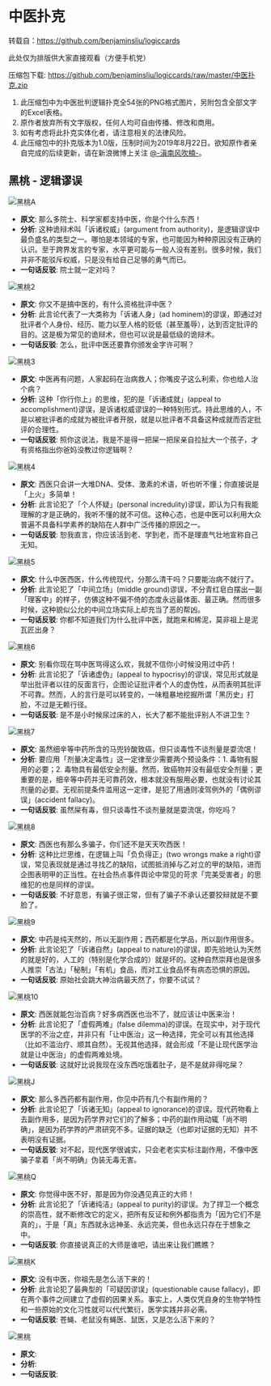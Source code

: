 # 中医扑克

转载自：https://github.com/benjaminsliu/logiccards

此处仅为排版供大家直接观看（方便手机党）

压缩包下载: https://github.com/benjaminsliu/logiccards/raw/master/中医扑克.zip

1. 此压缩包中为中医批判逻辑扑克全54张的PNG格式图片，另附包含全部文字的Excel表格。
2. 原作者放弃所有文字版权，任何人均可自由传播、修改和商用。
3. 如有考虑将此扑克实体化者，请注意相关的法律风险。
4. 此压缩包中的扑克版本为1.0版，压制时间为2019年8月22日。欲知原作者亲自完成的后续更新，请在新浪微博上关注 [@-滇南风吹楠-](https://weibo.com/u/6384219300)。

## 黑桃 - 逻辑谬误

![黑桃A](https://raw.githubusercontent.com/michaelins/tcm-poker/master/spadeA.png)

* __原文__: 那么多院士、科学家都支持中医，你是个什么东西！
* __分析__: 这种诡辩术叫「诉诸权威」(argument from authority)，是逻辑谬误中最负盛名的类型之一。哪怕是本领域的专家，也可能因为种种原因没有正确的认识。至于跨界发言的专家，水平更可能与一般人没有差别。很多时候，我们并非不能驳斥权威，只是没有给自己足够的勇气而已。
* __一句话反驳__: 院士就一定对吗？

![黑桃2](https://raw.githubusercontent.com/michaelins/tcm-poker/master/spade2.png)

* __原文__: 你又不是搞中医的，有什么资格批评中医？
* __分析__: 此言论代表了一大类称为「诉诸人身」(ad hominem)的谬误，即通过对批评者个人身份、经历、能力以至人格的贬低（甚至羞辱），达到否定批评的目的。这是极为常见的诡辩术，但也可以说是最低级的诡辩术。
* __一句话反驳__: 怎么，批评中医还要靠你颁发金字许可啊？

![黑桃3](https://raw.githubusercontent.com/michaelins/tcm-poker/master/spade3.png)

* __原文__: 中医再有问题，人家起码在治病救人；你嘴皮子这么利索，你也给人治个病？
* __分析__: 这种「你行你上」的思维，犯的是「诉诸成就」(appeal to accomplishment)谬误，是诉诸权威谬误的一种特别形式。持此思维的人，不是以被批评者的成就为被批评者开脱，就是以批评者不具备这种成就而否定批评的合理性。
* __一句话反驳__: 照你这说法，我是不是得一把屎一把尿亲自拉扯大一个孩子，才有资格指出你爸妈没教过你逻辑啊？

![黑桃4](https://raw.githubusercontent.com/michaelins/tcm-poker/master/spade4.png)

* __原文__: 西医只会讲一大堆DNA、受体、激素的术语，听也听不懂；你直接说是「上火」多简单！
* __分析__: 此言论犯了「个人怀疑」(personal incredulity)谬误，即认为只有我能理解的才是正确的，我听不懂的就不可信。这种心态，也是中医可以利用大众普遍不具备科学素养的缺陷在人群中广泛传播的原因之一。
* __一句话反驳__: 恕我直言，你应该活到老、学到老，而不是理直气壮地宣称自己无知。

![黑桃5](https://raw.githubusercontent.com/michaelins/tcm-poker/master/spade5.png)

* __原文__: 什么中医西医，什么传统现代，分那么清干吗？只要能治病不就行了。
* __分析__: 此言论犯了「中间立场」(middle ground)谬误，不分青红皂白摆出一副「理客中」的样子，仿佛这种不偏不倚的态度永远最体面、最正确。然而很多时候，这种貌似公允的中间立场实际上却充当了恶的帮凶。
* __一句话反驳__: 你都不知道我们为什么批评中医，就跑来和稀泥，莫非祖上是泥瓦匠出身？

![黑桃6](https://raw.githubusercontent.com/michaelins/tcm-poker/master/spade6.png)

* __原文__: 别看你现在骂中医骂得这么欢，我就不信你小时候没用过中药！
* __分析__: 此言论犯了「诉诸虚伪」(appeal to hypocrisy)的谬误，常见形式就是举出批评者以往的反面言行，企图论证批评者个人的虚伪性，从而表明其批评不可靠。然而，人的言行是可以转变的，一味粗暴地挖掘所谓「黑历史」打脸，不过是无赖行径。
* __一句话反驳__: 是不是小时候尿过床的人，长大了都不能批评别人不讲卫生？

![黑桃7](https://raw.githubusercontent.com/michaelins/tcm-poker/master/spade7.png)

* __原文__: 虽然细辛等中药所含的马兜铃酸致癌，但只谈毒性不谈剂量是耍流氓！
* __分析__: 要应用「剂量决定毒性」这一定律至少需要两个预设条件：1. 毒物有服用的必要；2. 毒物具有最低安全剂量。然而，致癌物并没有最低安全剂量；更重要的是，细辛等中药并无可靠药效，根本就没有服用必要，也就没有讨论其剂量的必要。无视前提条件滥用这一定律，是犯了用通则凌驾例外的「偶例谬误」(accident fallacy)。
* __一句话反驳__: 虽然屎有毒，但只谈毒性不谈剂量就是耍流氓，你吃吗？

![黑桃8](https://raw.githubusercontent.com/michaelins/tcm-poker/master/spade8.png)

* __原文__: 西医也有那么多骗子，你们还不是天天吹西医！
* __分析__: 这种比烂思维，在逻辑上叫「负负得正」(two wrongs make a right)谬误，常见表现就是通过寻找乙的缺陷，试图抵消掉与乙对立的甲的缺陷，进而企图表明甲的正当性。在社会热点事件舆论中常见的苛求「完美受害者」的思维犯的也是同样的谬误。
* __一句话反驳__: 不好意思，有骗子很正常，但有了骗子不承认还要狡辩就是不要脸了。

![黑桃9](https://raw.githubusercontent.com/michaelins/tcm-poker/master/spade9.png)

* __原文__: 中药是纯天然的，所以无副作用；西药都是化学品，所以副作用很多。
* __分析__: 此言论犯了「诉诸自然」(appeal to nature)的谬误，即先验地认为天然的就是好的，人工的（特别是化学合成的）就是坏的。这种自然崇拜也是很多人推崇「古法」「秘制」「有机」食品，而对工业食品怀有病态恐惧的原因。
* __一句话反驳__: 原始社会跳大神治病最天然了，你要不试试？

![黑桃10](https://raw.githubusercontent.com/michaelins/tcm-poker/master/spade10.png)

* __原文__: 西医就能包治百病？好多病西医也治不了，就应该让中医来治！
* __分析__: 此言论犯了「虚假两难」(false dilemma)的谬误。在现实中，对于现代医学的不治之症，并非只有「让中医治」这一种选择，完全可以有其他选择（比如不滥治疗、顺其自然）。无视其他选择，就会形成「不是让现代医学治就是让中医治」的虚假两难处境。
* __一句话反驳__: 这就好比说我现在没东西吃饿着肚子，是不是就非得吃屎？

![黑桃J](https://raw.githubusercontent.com/michaelins/tcm-poker/master/spadeJ.png)

* __原文__: 那么多西药都有副作用，你见中药有几个有副作用的？
* __分析__: 此言论犯了「诉诸无知」(appeal to ignorance)的谬误。现代药物看上去副作用多，是因为药学界对它们的了解多；中药的副作用动辄「尚不明确」，是因为药学界的严肃研究不多。证据的缺乏（也即对证据的无知）并不表明没有证据。
* __一句话反驳__: 对不起，现代医学很诚实，只会老老实实标注副作用，不像中医骗子拿着「尚不明确」伪装无毒无害。

![黑桃Q](https://raw.githubusercontent.com/michaelins/tcm-poker/master/spadeQ.png)

* __原文__: 你觉得中医不好，那是因为你没遇见真正的大师！  
* __分析__: 此言论犯了「诉诸纯洁」(appeal to purity)的谬误。为了捍卫一个概念的崇高性，就不断修改它的定义，把所有反证和例外都指责为「因为它们不是真的」，于是「真」东西就永远神圣、永远完美，但也永远只存在于想象之中。
* __一句话反驳__: 你直接说真正的大师是谁吧，请出来让我们瞧瞧？

![黑桃K](https://raw.githubusercontent.com/michaelins/tcm-poker/master/spadeK.png)

* __原文__: 没有中医，你祖先是怎么活下来的！
* __分析__: 此言论犯了最典型的「可疑因谬误」(questionable cause fallacy)，即在两个事件之间建立了虚假的因果关系。事实上，人类仅凭自身的生物学特性和一些原始的文化习性就可以代代繁衍，医学实践并非必需。
* __一句话反驳__: 苍蝇、老鼠没有蝇医、鼠医，又是怎么活下来的？

![黑桃](https://raw.githubusercontent.com/michaelins/tcm-poker/master/spade.png)

* __原文__: 
* __分析__: 
* __一句话反驳__: 
